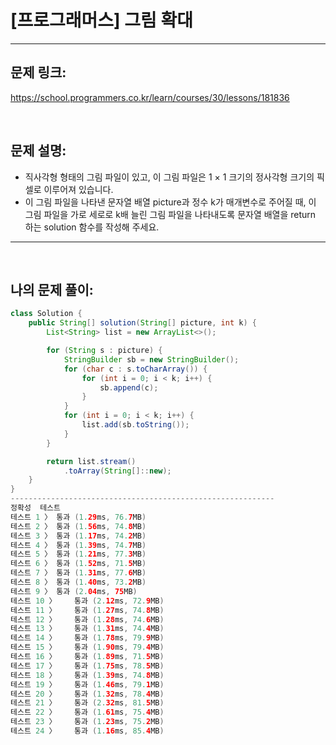 # [프로그래머스] 그림 확대

---

## 문제 링크:

https://school.programmers.co.kr/learn/courses/30/lessons/181836

<br>

## 문제 설명:

- 직사각형 형태의 그림 파일이 있고, 이 그림 파일은 1 × 1 크기의 정사각형 크기의 픽셀로 이루어져 있습니다.
- 이 그림 파일을 나타낸 문자열 배열 picture과 정수 k가 매개변수로 주어질 때, 이 그림 파일을 가로 세로로 k배 늘린 그림 파일을 나타내도록 문자열 배열을 return 하는 solution 함수를 작성해 주세요.

---

<br>

## 나의 문제 풀이:

```java
class Solution {
    public String[] solution(String[] picture, int k) {
        List<String> list = new ArrayList<>();

		for (String s : picture) {
			StringBuilder sb = new StringBuilder();
			for (char c : s.toCharArray()) {
				for (int i = 0; i < k; i++) {
					sb.append(c);
				}
			}
			for (int i = 0; i < k; i++) {
				list.add(sb.toString());
			}
		}

		return list.stream()
			.toArray(String[]::new);
    }
}
-----------------------------------------------------------
정확성  테스트
테스트 1 〉	통과 (1.29ms, 76.7MB)
테스트 2 〉	통과 (1.56ms, 74.8MB)
테스트 3 〉	통과 (1.17ms, 74.2MB)
테스트 4 〉	통과 (1.39ms, 74.7MB)
테스트 5 〉	통과 (1.21ms, 77.3MB)
테스트 6 〉	통과 (1.52ms, 71.5MB)
테스트 7 〉	통과 (1.31ms, 77.6MB)
테스트 8 〉	통과 (1.40ms, 73.2MB)
테스트 9 〉	통과 (2.04ms, 75MB)
테스트 10 〉	통과 (2.12ms, 72.9MB)
테스트 11 〉	통과 (1.27ms, 74.8MB)
테스트 12 〉	통과 (1.28ms, 74.6MB)
테스트 13 〉	통과 (1.31ms, 74.4MB)
테스트 14 〉	통과 (1.78ms, 79.9MB)
테스트 15 〉	통과 (1.90ms, 79.4MB)
테스트 16 〉	통과 (1.89ms, 71.5MB)
테스트 17 〉	통과 (1.75ms, 78.5MB)
테스트 18 〉	통과 (1.39ms, 74.8MB)
테스트 19 〉	통과 (1.46ms, 79.1MB)
테스트 20 〉	통과 (1.32ms, 78.4MB)
테스트 21 〉	통과 (2.32ms, 81.5MB)
테스트 22 〉	통과 (1.61ms, 75.4MB)
테스트 23 〉	통과 (1.23ms, 75.2MB)
테스트 24 〉	통과 (1.16ms, 85.4MB)
```
